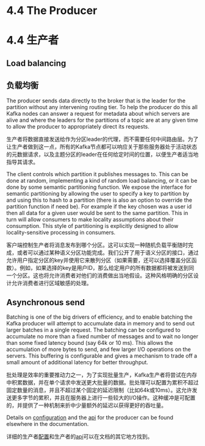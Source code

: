 # 4.4 The Producer

# 4.4 生产者

## Load balancing

## 负载均衡

The producer sends data directly to the broker that is the leader for the partition without any intervening routing tier. To help the producer do this all Kafka nodes can answer a request for metadata about which servers are alive and where the leaders for the partitions of a topic are at any given time to allow the producer to appropriately direct its requests.

生产者将数据直接发送给作为分区leader的代理，而不需要任何中间路由层。为了让生产者做到这一点，所有的Kafka节点都可以响应关于那些服务器处于活动状态的元数据请求，以及主题分区的leader在任何给定时间的位置，以便生产者适当地指导其请求。

The client controls which partition it publishes messages to. This can be done at random, implementing a kind of random load balancing, or it can be done by some semantic partitioning function. We expose the interface for semantic partitioning by allowing the user to specify a key to partition by and using this to hash to a partition (there is also an option to override the partition function if need be). For example if the key chosen was a user id then all data for a given user would be sent to the same partition. This in turn will allow consumers to make locality assumptions about their consumption. This style of partitioning is explicitly designed to allow locality-sensitive processing in consumers.

客户端控制生产者将消息发布到哪个分区。这可以实现一种随机负载平衡随时完成，或者可以通过某种语义分区功能完成。我们公开了用于语义分区的接口，通过允许用户指定分区的key并使用它来散列分区（如果需要，还可以选择覆盖分区函数）。例如，如果选择的key是用户ID，那么给定用户的所有数据都将被发送到同一个分区。这也将允许消费者对他们的消费做出当地假设。这种风格明确的分区设计允许消费者进行区域敏感的处理。

## Asynchronous send

Batching is one of the big drivers of efficiency, and to enable batching the Kafka producer will attempt to accumulate data in memory and to send out larger batches in a single request. The batching can be configured to accumulate no more than a fixed number of messages and to wait no longer than some fixed latency bound (say 64k or 10 ms). This allows the accumulation of more bytes to send, and few larger I/O operations on the servers. This buffering is configurable and gives a mechanism to trade off a small amount of additional latency for better throughput.

批处理是效率的重要推动力之一，为了实现批量生产，Kafka生产者将尝试在内存中积累数据，并在单个请求中发送更大批量的数据。批处理可以配置为累积不超过固定数量的消息，并且不超过某个固定的延迟限制（比如64k或10ms）。这允许发送更多字节的累积，并且在服务器上进行一些较大的I/O操作。这种缓冲是可配置的，并提供了一种机制来折中少量额外的延迟以获得更好的吞吐量。

Details on [configuration](http://kafka.apache.org/documentation/#producerconfigs) and the [api](http://kafka.apache.org/082/javadoc/index.html?org/apache/kafka/clients/producer/KafkaProducer.html) for the producer can be found elsewhere in the documentation.

详细的生产者[配置](../configs/producer.md)和生产者的[api](http://kafka.apache.org/082/javadoc/index.html?org/apache/kafka/clients/producer/KafkaProducer.html)可以在文档的其它地方找到。
